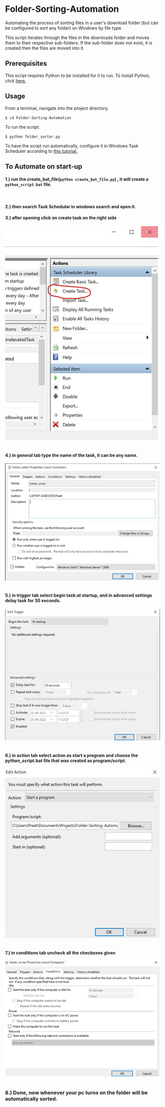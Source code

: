 # Folder-Sorting-Automation
Automating the process of sorting files in a user's download folder (but can be configured to sort any folder) on Windows by file type.

This script iterates through the files in the downloads folder and moves them to their respective sub-folders. If the 
sub-folder does not exist, it is created then the files are moved into it.

## Prerequisites
This script requires Python to be installed for it to run. To install Python, click [here.](https://www.python.org/downloads/)

## Usage
From a terminal, navigate into the project directory.
```
$ cd Folder-Sorting-Automation
```
To run the script:
```
$ python folder_sorter.py
```

To have the script run automatically, configure it in Windows Task Scheduler according to [this tutorial.](https://datatofish.com/python-script-windows-scheduler/)

## To Automate on start-up
#### 1.) run the create_bat_file(``` python create_bat_file.py ```) , it will create a ``` python_script.bat ``` file.
<br />

#### 2.) then search Task Schedular in windows search and open it.
#### 3.) after opening click on create task on the right side
<div>
<img  src="https://github.com/preetmodh/Folder-Sorting-Automation/blob/main/task_schedular_images/task%20schedular.jpg?raw=true" alt="Logo">
</div>
<br />

#### 4.) in general tab type the name of the task, it can be any name.
<div>
<img   src="https://github.com/preetmodh/Folder-Sorting-Automation/blob/main/task_schedular_images/name.JPG?raw=true" alt="Logo">
</div>
<br />

#### 5.) in trigger tab select begin task:at startup, and in advanced settings delay task for 30 seconds.
<div>
<img   src="https://github.com/preetmodh/Folder-Sorting-Automation/blob/main/task_schedular_images/trigger.JPG?raw=true" alt="Logo">
</div>
<br />

#### 6.) in action tab select action as start a program and choose the python_script.bat file that was created as program/script.
<div>
<img   src="https://github.com/preetmodh/Folder-Sorting-Automation/blob/main/task_schedular_images/action.JPG?raw=true" alt="Logo">
</div>
<br />

#### 7.) in conditions tab uncheck all the checboxes given
<div>
<img   src="https://github.com/preetmodh/Folder-Sorting-Automation/blob/main/task_schedular_images/conditions.JPG?raw=true" alt="Logo">
</div>
<br />

### 8.) Done, now whenever your pc turns on the folder will be automatically sorted.
<br />
<br />
<br />

